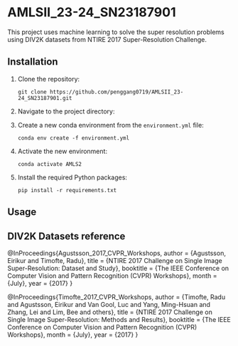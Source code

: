 # AMLSII_23-24_SN23187901

This project uses machine learning to solve the super resolution problems using DIV2K datasets from NTIRE 2017 Super-Resolution Challenge.

## Installation

1. Clone the repository:
    ```
    git clone https://github.com/penggang0719/AMLSII_23-24_SN23187901.git
    ```

2. Navigate to the project directory:

3. Create a new conda environment from the `environment.yml` file:
    ```
    conda env create -f environment.yml
    ```

4. Activate the new environment:
    ```
    conda activate AMLS2
    ```

5. Install the required Python packages:
    ```
    pip install -r requirements.txt
    ```

## Usage



## DIV2K Datasets reference

@InProceedings{Agustsson_2017_CVPR_Workshops,
	author = {Agustsson, Eirikur and Timofte, Radu},
	title = {NTIRE 2017 Challenge on Single Image Super-Resolution: Dataset and Study},
	booktitle = {The IEEE Conference on Computer Vision and Pattern Recognition (CVPR) Workshops},
	month = {July},
	year = {2017}
} 

@InProceedings{Timofte_2017_CVPR_Workshops,
author = {Timofte, Radu and Agustsson, Eirikur and Van Gool, Luc and Yang, Ming-Hsuan and Zhang, Lei and Lim, Bee and others},
title = {NTIRE 2017 Challenge on Single Image Super-Resolution: Methods and Results},
booktitle = {The IEEE Conference on Computer Vision and Pattern Recognition (CVPR) Workshops},
month = {July},
year = {2017}
}
